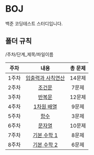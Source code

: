 # BOJ

백준 코딩테스트 스터디입니다.

## 폴더 규칙 
/주차/단계_제목/파일이름

|주차|내용|총 문제|
|:------:|:---:|:---:|
|1주차|[입출력과 사칙연산](https://www.acmicpc.net/step/1)|14문제|
|2주차|[조건문](https://www.acmicpc.net/step/4)|7문제|
|3주차|[반복문](https://www.acmicpc.net/step/3)|12문제|
|4주차|[1차원 배열](https://www.acmicpc.net/step/6)|9문제|
|5주차|[함수](https://www.acmicpc.net/step/5)|3문제|
|6주차|[문자열](https://www.acmicpc.net/step/7)|10문제|
|7주차|[기본 수학 1](https://www.acmicpc.net/step/8)|8문제|
|8주차|[기본 수학 2](https://www.acmicpc.net/step/10)|6문제|
